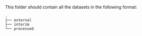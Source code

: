 This folder should contain all the datasets in the following format:

```
.
├── external
├── interim
└── processed
```